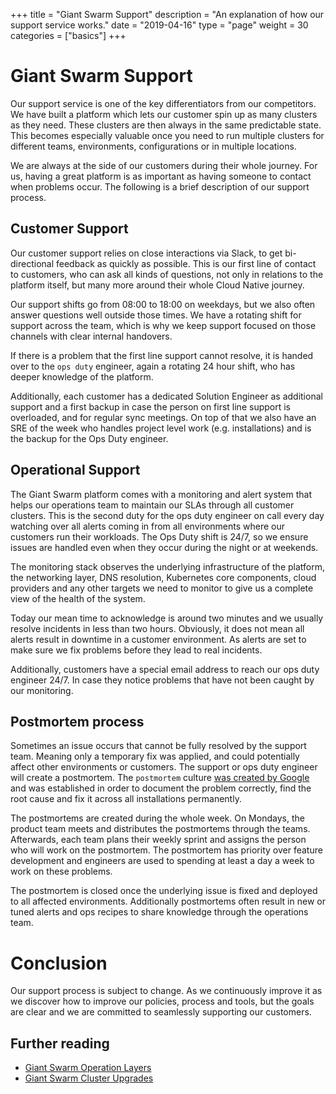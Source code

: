 +++
title = "Giant Swarm Support"
description = "An explanation of how our support service works."
date = "2019-04-16"
type = "page"
weight = 30
categories = ["basics"]
+++

# Giant Swarm Support

Our support service is one of the key differentiators from our competitors. We have built a platform which lets our customer spin up as many clusters as they need. These clusters are then always in the same predictable state. This becomes especially valuable once you need to run multiple clusters for different teams, environments, configurations or in multiple locations.

We are always at the side of our customers during their whole journey. For us, having a great platform is as important as having someone to contact when problems occur. The following is a brief description of our support process.

## Customer Support

Our customer support relies on close interactions via Slack, to get bi-directional feedback as quickly as possible. This is our first line of contact to customers, who can ask all kinds of questions, not only in relations to the platform itself, but many more around their whole Cloud Native journey.

Our support shifts go from 08:00 to 18:00 on weekdays, but we also often answer questions well outside those times. We have a rotating shift for support across the team, which is why we keep support focused on those channels with clear internal handovers.

If there is a problem that the first line support cannot resolve, it is handed over to the `ops duty` engineer, again a rotating 24 hour shift, who has deeper knowledge of the platform.

Additionally, each customer has a dedicated Solution Engineer as additional support and a first backup in case the person on first line support is overloaded, and for regular sync meetings. On top of that we also have an SRE of the week who handles project level work (e.g. installations) and is the backup for the Ops Duty engineer. 

## Operational Support

The Giant Swarm platform comes with a monitoring and alert system that helps our operations team to maintain our SLAs through all customer clusters. This is the second duty for the ops duty engineer on call every day watching over all alerts coming in from all environments where our customers run their workloads. The Ops Duty shift is 24/7, so we ensure issues are handled even when they occur during the night or at weekends.

The monitoring stack observes the underlying infrastructure of the platform, the networking layer, DNS resolution, Kubernetes core components, cloud providers and any other targets we need to monitor to give us a complete view of the health of the system.

Today our mean time to acknowledge is around two minutes and we usually resolve incidents in less than two hours. Obviously, it does not mean all alerts result in downtime in a customer environment. As alerts are set to make sure we fix problems before they lead to real incidents.

Additionally, customers have a special email address to reach our ops duty engineer 24/7.  In case they notice problems that have not been caught by our monitoring.

## Postmortem process

Sometimes an issue occurs that cannot be fully resolved by the support team. Meaning only a temporary fix was applied, and could potentially affect other environments or customers. The support or ops duty engineer will create a postmortem. The `postmortem` culture [was created by Google](https://landing.google.com/sre/sre-book/chapters/postmortem-culture/) and was established in order to document the problem correctly, find the root cause and fix it across all installations permanently.

The postmortems are created during the whole week. On Mondays, the product team meets and distributes the postmortems through the teams. Afterwards, each team plans their weekly sprint and assigns the person who will work on the postmortem. The postmortem has priority over feature development and engineers are used to spending at least a day a week to work on these problems.

The postmortem is closed once the underlying issue is fixed and deployed to all affected environments. Additionally postmortems often result in new or tuned alerts and ops recipes to share knowledge through the operations team.

# Conclusion

Our support process is subject to change. As we continuously improve it as we discover how to improve our policies, process and tools, but the goals are clear and we are committed to seamlessly supporting our customers.

## Further reading

- [Giant Swarm Operation Layers](https://docs.giantswarm.io/basics/giant-swarm-operational-layers/)
- [Giant Swarm Cluster Upgrades](https://docs.giantswarm.io/reference/cluster-upgrades/)

